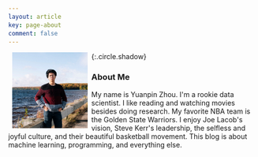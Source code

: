 ```yaml
---
layout: article
key: page-about 
comment: false
---
```

<img src="assets/images/pages/me.jpg" alt="me" style="zoom:15%;" align="left" hspace="50"/>{:.circle.shadow}

### About Me

My name is Yuanpin Zhou. I'm a rookie data scientist. I like reading and watching movies besides doing research. My favorite NBA team is the Golden State Warriors. I enjoy Joe Lacob's vision, Steve Kerr's leadership, the selfless and joyful culture, and their beautiful basketball movement.
This blog is about machine learning, programming, and everything else.

